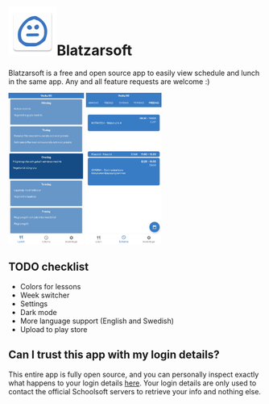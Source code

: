 # ![app icon](./app/src/main/res/mipmap-xhdpi/ic_launcher.png)Blatzarsoft

Blatzarsoft is a free and open source app to easily view schedule and lunch in the same app.
Any and all feature requests are welcome :)

<img src="./.github/screenshot_lunch.jpeg" height="300"/>
<img src="./.github/screenshot_schedule.jpeg" height="300"/>

## TODO checklist

- Colors for lessons
- Week switcher
- Settings
- Dark mode
- More language support (English and Swedish)
- Upload to play store

## Can I trust this app with my login details?

This entire app is fully open source, and you can personally inspect exactly what happens to your login details [here](https://github.com/Blatzar/Blatzarsoft/blob/master/app/src/main/java/com/blatzarsoft/blatzarsoft/LoginActivity.kt). 
Your login details are only used to contact the official Schoolsoft servers to retrieve your info and nothing else. 
